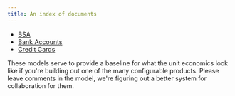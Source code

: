 ```yaml
---
title: An index of documents
---
```


* [BSA](term-loan)
* [Bank Accounts](bank-account)
* [Credit Cards](credit-card)

These models serve to provide a baseline for what the unit economics look like if you're building out one of the many configurable products. Please leave comments in the model, we're figuring out a better system for collaboration for them.